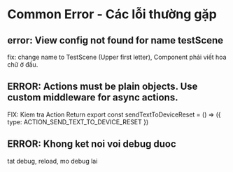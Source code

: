 # Common Error - Các lỗi thường gặp

## error: View config not found for name testScene
fix:
change name to TestScene (Upper first letter), Component phải viết hoa chữ ở đầu.

## ERROR: Actions must be plain objects. Use custom middleware for async actions.
FIX:
Kiem tra Action Return
export const sendTextToDeviceReset = () => ({ type: ACTION_SEND_TEXT_TO_DEVICE_RESET })

## ERROR: Khong ket noi voi debug duoc
tat debug, reload, mo debug lai